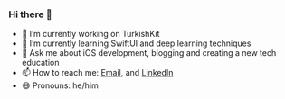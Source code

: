 ### Hi there 👋

- 🔭 I’m currently working on TurkishKit
- 🌱 I’m currently learning SwiftUI and deep learning techniques
- 💬 Ask me about iOS development, blogging and creating a new tech education
- 📫 How to reach me: [Email](mailto:contact.canbalkaya@gmail.com), and [LinkedIn](https://www.linkedin.com/in/canbalkaya/)
- 😄 Pronouns: he/him
